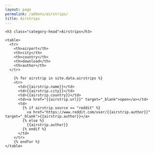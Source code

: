 ```yaml
---
layout: page
permalink: /addons/airstrips/
title: Airstrips
---
```



<div id="archives">
  <div class="archive-group">

    <h3 class="category-head">Airstrips</h3>

    <table>
      <tr>
        <th>airport</th>
        <th>city</th>
        <th>country</th>
        <th>download</th>
        <th>author</th>
      </tr>
 
        {% for airstrip in site.data.airstrips %}
        <tr>
          <td>{{airstrip.name}}</td>
          <td>{{airstrip.city}}</td>
          <td>{{airstrip.country}}</td>          
          <td><a href="{{airstrip.url}}" target="_blank">open</a></td>
          <td>
            {% if airstrip.source == "reddit" %}
              <a href="https://www.reddit.com/user/{{airstrip.author}}" target="_blank">{{airstrip.author}}</a>
            {% else %}
              {{airstrip.author}}
            {% endif %}
          </td>          
        </tr>
        {% endfor %}  
    </table> 
  </div>
</div>